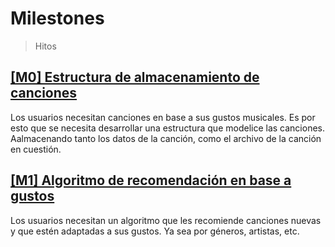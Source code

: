 # Milestones
> Hitos

## [[M0] Estructura de almacenamiento de canciones](https://github.com/Carlos-SE/App-Chores/milestone/1)
Los usuarios necesitan canciones en base a sus gustos musicales. Es por esto que se necesita desarrollar una estructura que modelice las canciones. Aalmacenando tanto los datos de la canción, como el archivo de la canción en cuestión.

## [[M1] Algoritmo de recomendación en base a gustos](https://github.com/Carlos-SE/App-Chores/milestone/2)
Los usuarios necesitan un algoritmo que les recomiende canciones nuevas y que estén adaptadas a sus gustos. Ya sea por géneros, artistas, etc.
